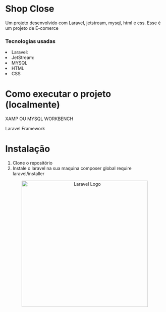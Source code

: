 <h1>Shop Close</h1>

<p>Um projeto desenvolvido com Laravel, jetstream, mysql, html e css. Esse é um projeto de  E-comerce</p>

<h3>Tecnologias usadas</h3>
<li>Laravel:</li>
<li>JetStream:</li>
<li>MYSQL</li>
<li>HTML</li>
<li>CSS</li>

<h1>Como executar o projeto (localmente)</h1>

<p>XAMP OU MYSQL WORKBENCH</p>
<p>Laravel Framework</p>

<h1>Instalação</h1>

1. Clone o repositório
2. Instale o laravel na sua maquina
   composer global require laravel/installer
   

<p align="center"><a href="https://laravel.com" target="_blank"><img src="https://raw.githubusercontent.com/laravel/art/master/logo-lockup/5%20SVG/2%20CMYK/1%20Full%20Color/laravel-logolockup-cmyk-red.svg" width="400" alt="Laravel Logo"></a></p>


 
